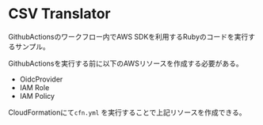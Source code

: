 # CSV Translator

GithubActionsのワークフロー内でAWS SDKを利用するRubyのコードを実行するサンプル。

GithubActionsを実行する前に以下のAWSリソースを作成する必要がある。

- OidcProvider
- IAM Role
- IAM Policy

CloudFormationにて`cfn.yml` を実行することで上記リソースを作成できる。

